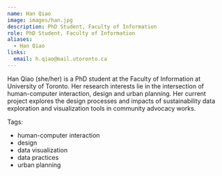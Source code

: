 ```yaml
---
name: Han Qiao
image: images/han.jpg
description: PhD Student, Faculty of Information
role: PhD Student, Faculty of Information
aliases: 
  - Han Qiao
links:
  email: h.qiao@mail.utoronto.ca
---
```


Han Qiao (she/her) is a PhD student at the Faculty of Information at University of Toronto. Her research interests lie in the intersection of human-computer interaction, design and urban planning. Her current project explores the design processes and impacts of sustainability data exploration and visualization tools in community advocacy works.

Tags:

- human-computer interaction
- design
- data visualization
- data practices
- urban planning
